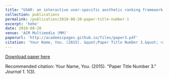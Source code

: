 ```yaml
---
title: "USAR: an interactive user-specific aesthetic ranking framework for images"
collection: publications
permalink: /publication/2018-08-20-paper-title-number-1
excerpt: 'hehe'
date: 2018-08-20
venue: 'ACM Multimedia (MM)'
paperurl: 'http://academicpages.github.io/files/paper3.pdf'
citation: 'Your Name, You. (2015). &quot;Paper Title Number 3.&quot; <i>Journal 1</i>. 1(3).'
---
```


[Download paper here](http://academicpages.github.io/files/paper3.pdf)

Recommended citation: Your Name, You. (2015). "Paper Title Number 3." <i>Journal 1</i>. 1(3).
